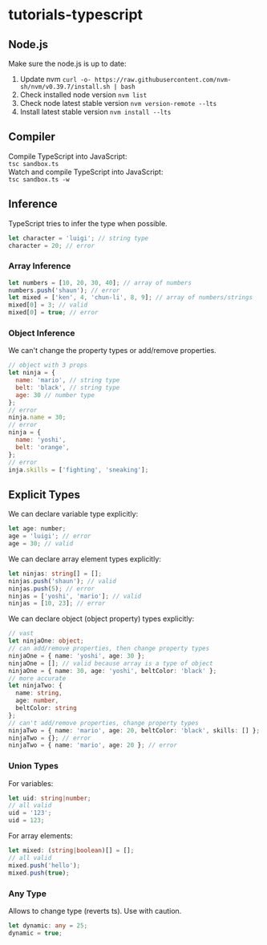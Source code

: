 # tutorials-typescript
## Node.js
Make sure the node.js is up to date:
1. Update nvm `curl -o- https://raw.githubusercontent.com/nvm-sh/nvm/v0.39.7/install.sh | bash`
2. Check installed node version `nvm list`
3. Check node latest stable version `nvm version-remote --lts`
4. Install latest stable version `nvm install --lts`

## Compiler
Compile TypeScript into JavaScript:  
`tsc sandbox.ts`  
Watch and compile TypeScript into JavaScript:  
`tsc sandbox.ts -w`

## Inference
TypeScript tries to infer the type when possible.
```js
let character = 'luigi'; // string type
character = 20; // error
```
### Array Inference
```js
let numbers = [10, 20, 30, 40]; // array of numbers
numbers.push('shaun'); // error
let mixed = ['ken', 4, 'chun-li', 8, 9]; // array of numbers/strings
mixed[0] = 3; // valid
mixed[0] = true; // error
```
### Object Inference
We can't change the property types or add/remove properties.
```js
// object with 3 props
let ninja = {
  name: 'mario', // string type
  belt: 'black', // string type
  age: 30 // number type
};
// error
ninja.name = 30;
// error
ninja = {
  name: 'yoshi',
  belt: 'orange',
};
// error
inja.skills = ['fighting', 'sneaking'];
```
## Explicit Types
We can declare variable type explicitly:
```js
let age: number;
age = 'luigi'; // error
age = 30; // valid
```
We can declare array element types explicitly:
```ts
let ninjas: string[] = [];
ninjas.push('shaun'); // valid
ninjas.push(5); // error
ninjas = ['yoshi', 'mario']; // valid
ninjas = [10, 23]; // error
```
We can declare object (object property) types explicitly:
```ts
// vast
let ninjaOne: object;
// can add/remove properties, then change property types
ninjaOne = { name: 'yoshi', age: 30 };
ninjaOne = []; // valid because array is a type of object
ninjaOne = { name: 30, age: 'yoshi', beltColor: 'black' };
// more accurate
let ninjaTwo: {
  name: string,
  age: number,
  beltColor: string
};
// can't add/remove properties, change property types
ninjaTwo = { name: 'mario', age: 20, beltColor: 'black', skills: [] }; // error
ninjaTwo = {}; // error
ninjaTwo = { name: 'mario', age: 20 }; // error
```
### Union Types
For variables:
```ts
let uid: string|number;
// all valid
uid = '123';
uid = 123;
```
For array elements:
```ts
let mixed: (string|boolean)[] = [];
// all valid 
mixed.push('hello');
mixed.push(true);
```
### Any Type
Allows to change type (reverts ts). Use with caution.
```ts
let dynamic: any = 25;
dynamic = true;
```
